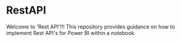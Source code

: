 # RestAPI
Welcome to 'Rest API'!!! This repository provides guidance on how to implement Rest API's for Power BI within a notebook.  
